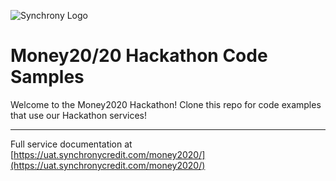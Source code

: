 ![Synchrony  Logo](https://github.com/SYFHackathons/money2020/blob/master/SyfHackathon.png)

# Money20/20 Hackathon Code Samples

Welcome to the Money2020 Hackathon!  Clone this repo for code examples that use our Hackathon services!

---

Full service documentation at [https://uat.synchronycredit.com/money2020/](https://uat.synchronycredit.com/money2020/)
